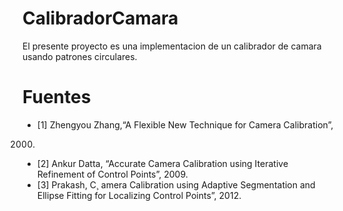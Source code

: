 # CalibradorCamara
El presente proyecto es una implementacion de un calibrador de camara usando patrones circulares.

# Fuentes
- [1] Zhengyou Zhang,“A Flexible New Technique for Camera Calibration”,
2000.
- [2] Ankur Datta, “Accurate Camera Calibration using Iterative Refinement
of Control Points”, 2009.
- [3] Prakash, C¸ amera Calibration using Adaptive Segmentation and Ellipse
Fitting for Localizing Control Points”, 2012.
